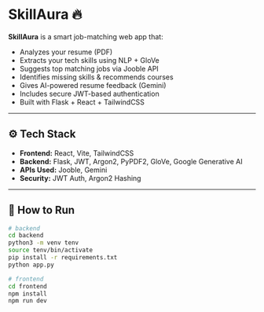 # SkillAura 🔥

**SkillAura** is a smart job-matching web app that:
- Analyzes your resume (PDF)
- Extracts your tech skills using NLP + GloVe
- Suggests top matching jobs via Jooble API
- Identifies missing skills & recommends courses
- Gives AI-powered resume feedback (Gemini)
- Includes secure JWT-based authentication
- Built with Flask + React + TailwindCSS

---

## ⚙️ Tech Stack

- **Frontend:** React, Vite, TailwindCSS
- **Backend:** Flask, JWT, Argon2, PyPDF2, GloVe, Google Generative AI
- **APIs Used:** Jooble, Gemini
- **Security:** JWT Auth, Argon2 Hashing

---

## 🚀 How to Run

```bash
# backend
cd backend
python3 -m venv tenv
source tenv/bin/activate
pip install -r requirements.txt
python app.py

# frontend
cd frontend
npm install
npm run dev
